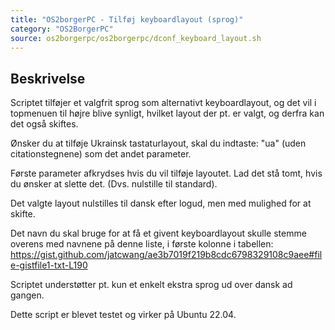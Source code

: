 ```yaml
---
title: "OS2borgerPC - Tilføj keyboardlayout (sprog)"
category: "OS2BorgerPC"
source: os2borgerpc/os2borgerpc/dconf_keyboard_layout.sh
---
```


## Beskrivelse
Scriptet tilføjer et valgfrit sprog som alternativt keyboardlayout,
og det vil i topmenuen til højre blive synligt, hvilket layout der pt. er valgt, og derfra kan det også skiftes.

Ønsker du at tilføje Ukrainsk tastaturlayout, skal du indtaste: "ua" (uden citationstegnene) som det andet parameter.

Første parameter afkrydses hvis du vil tilføje layoutet. Lad det stå tomt, hvis du ønsker at slette det. (Dvs. nulstille til standard).

Det valgte layout nulstilles til dansk efter logud, men med mulighed for at skifte.

Det navn du skal bruge for at få et givent keyboardlayout  skulle stemme overens med navnene på denne liste, i første kolonne i tabellen:
https://gist.github.com/jatcwang/ae3b7019f219b8cdc6798329108c9aee#file-gistfile1-txt-L190

Scriptet understøtter pt. kun et enkelt ekstra sprog ud over dansk ad gangen.

Dette script er blevet testet og virker på Ubuntu 22.04.